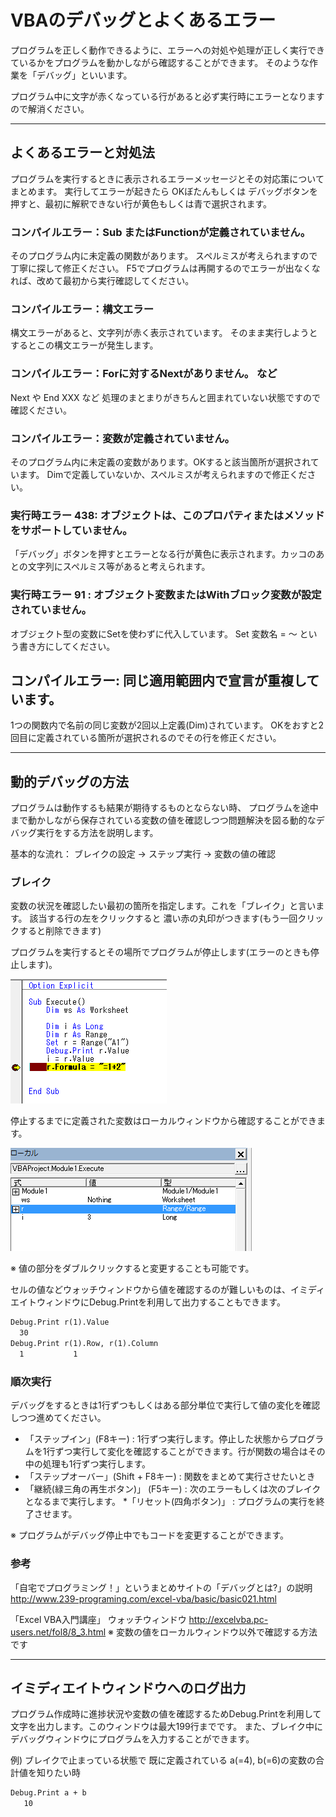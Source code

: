 # VBAのデバッグとよくあるエラー
プログラムを正しく動作できるように、エラーへの対処や処理が正しく実行できているかをプログラムを動かしながら確認することができます。
そのような作業を「デバッグ」といいます。

プログラム中に文字が赤くなっている行があると必ず実行時にエラーとなりますので解消ください。

-----------------------

## よくあるエラーと対処法
プログラムを実行するときに表示されるエラーメッセージとその対応策についてまとめます。
実行してエラーが起きたら OKぼたんもしくは デバッグボタンを押すと、最初に解釈できない行が黄色もしくは青で選択されます。

### コンパイルエラー：Sub またはFunctionが定義されていません。
そのプログラム内に未定義の関数があります。
スペルミスが考えられますので丁寧に探して修正ください。
F5でプログラムは再開するのでエラーが出なくなれば、改めて最初から実行確認してください。

### コンパイルエラー：構文エラー
構文エラーがあると、文字列が赤く表示されています。
そのまま実行しようとするとこの構文エラーが発生します。

### コンパイルエラー：Forに対するNextがありません。   など
Next や End XXX  など 処理のまとまりがきちんと囲まれていない状態ですので確認ください。


### コンパイルエラー：変数が定義されていません。
そのプログラム内に未定義の変数があります。OKすると該当箇所が選択されています。
Dimで定義していないか、スペルミスが考えられますので修正ください。

### 実行時エラー 438: オブジェクトは、このプロパティまたはメソッドをサポートしていません。
「デバッグ」ボタンを押すとエラーとなる行が黄色に表示されます。カッコのあとの文字列にスペルミス等があると考えられます。

### 実行時エラー 91 : オブジェクト変数またはWithブロック変数が設定されていません。
オブジェクト型の変数にSetを使わずに代入しています。 Set 変数名 = ～  という書き方にしてください。

## コンパイルエラー: 同じ適用範囲内で宣言が重複しています。
1つの関数内で名前の同じ変数が2回以上定義(Dim)されています。 
OKをおすと2回目に定義されている箇所が選択されるのでその行を修正ください。


-----------------------

## 動的デバッグの方法
プログラムは動作するも結果が期待するものとならない時、
プログラムを途中まで動かしながら保存されている変数の値を確認しつつ問題解決を図る動的なデバッグ実行をする方法を説明します。

基本的な流れ： ブレイクの設定 → ステップ実行 → 変数の値の確認

### ブレイク
変数の状況を確認したい最初の箇所を指定します。これを「ブレイク」と言います。
該当する行の左をクリックすると 濃い赤の丸印がつきます(もう一回クリックすると削除できます)

プログラムを実行するとその場所でプログラムが停止します(エラーのときも停止します)。

![デバッグ実行](images/debug_Break.png)

停止するまでに定義された変数はローカルウィンドウから確認することができます。

![ローカル](images/debug_LocalWindow.png)

※ 値の部分をダブルクリックすると変更することも可能です。

セルの値などウォッチウィンドウから値を確認するのが難しいものは、イミディエイトウィンドウにDebug.Printを利用して出力することもできます。

```vb
Debug.Print r(1).Value
  30
Debug.Print r(1).Row, r(1).Column
  1           1
```

### 順次実行
デバッグをするときは1行ずつもしくはある部分単位で実行して値の変化を確認しつつ進めてください。

* 「ステップイン」(F8キー) : 1行ずつ実行します。停止した状態からプログラムを1行ずつ実行して変化を確認することができます。行が関数の場合はその中の処理も1行ずつ実行します。
* 「ステップオーバー」(Shift + F8キー) : 関数をまとめて実行させたいとき
* 「継続(緑三角の再生ボタン)」 (F5キー) : 次のエラーもしくは次のブレイクとなるまで実行します。
*「リセット(四角ボタン)」 : プログラムの実行を終了させます。

※ プログラムがデバッグ停止中でもコードを変更することができます。


### 参考
「自宅でプログラミング！」というまとめサイトの「デバッグとは?」の説明
http://www.239-programing.com/excel-vba/basic/basic021.html

「Excel VBA入門講座」 ウォッチウィンドウ
http://excelvba.pc-users.net/fol8/8_3.html
※ 変数の値をローカルウィンドウ以外で確認する方法です

-----------------------

## イミディエイトウィンドウへのログ出力

プログラム作成時に進捗状況や変数の値を確認するためDebug.Printを利用して文字を出力します。このウィンドウは最大199行までです。
また、ブレイク中にデバッグウィンドウにプログラムを入力することができます。

例) ブレイクで止まっている状態で 既に定義されている a(=4), b(=6)の変数の合計値を知りたい時

```vb
Debug.Print a + b
   10
```

